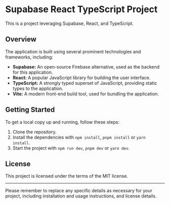 # Supabase React TypeScript Project

This is a project leveraging Supabase, React, and TypeScript.

## Overview

The application is built using several prominent technologies and frameworks, including:

- **Supabase:** An open-source Firebase alternative, used as the backend for this application.
- **React:** A popular JavaScript library for building the user interface.
- **TypeScript:** A strongly typed superset of JavaScript, providing static types to the application.
- **Vite:** A modern front-end build tool, used for bundling the application.

## Getting Started

To get a local copy up and running, follow these steps:

1. Clone the repository.
2. Install the dependencies with `npm install`, `pnpm install` or `yarn install`.
3. Start the project with `npm run dev`, `pnpm dev` or `yarn dev`.

## License

This project is licensed under the terms of the MIT license.

---

Please remember to replace any specific details as necessary for your project, including installation and usage instructions, and license details.
